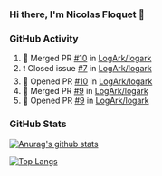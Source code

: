 ### Hi there, I'm Nicolas Floquet 👋

<!--
**NicolasFloquet/NicolasFloquet** is a ✨ _special_ ✨ repository because its `README.md` (this file) appears on your GitHub profile.

Here are some ideas to get you started:

- 🔭 I’m currently working on ...
- 🌱 I’m currently learning ...
- 👯 I’m looking to collaborate on ...
- 🤔 I’m looking for help with ...
- 💬 Ask me about ...
- 📫 How to reach me: ...
- 😄 Pronouns: ...
- ⚡ Fun fact: ...
-->

### GitHub Activity 

<!--START_SECTION:activity-->
1. 🎉 Merged PR [#10](https://github.com/LogArk/logark/pull/10) in [LogArk/logark](https://github.com/LogArk/logark)
2. ❗️ Closed issue [#7](https://github.com/LogArk/logark/issues/7) in [LogArk/logark](https://github.com/LogArk/logark)
3. 💪 Opened PR [#10](https://github.com/LogArk/logark/pull/10) in [LogArk/logark](https://github.com/LogArk/logark)
4. 🎉 Merged PR [#9](https://github.com/LogArk/logark/pull/9) in [LogArk/logark](https://github.com/LogArk/logark)
5. 💪 Opened PR [#9](https://github.com/LogArk/logark/pull/9) in [LogArk/logark](https://github.com/LogArk/logark)
<!--END_SECTION:activity-->

### GitHub Stats

[![Anurag's github stats](https://github-readme-stats.vercel.app/api?username=NicolasFloquet&count_private=true&show_icons=true&theme=dracula)](https://github.com/anuraghazra/github-readme-stats)

[![Top Langs](https://github-readme-stats.vercel.app/api/top-langs/?username=NicolasFloquet&hide=html&layout=compact&theme=dracula)](https://github.com/anuraghazra/github-readme-stats)
